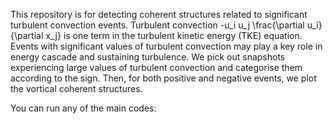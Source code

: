 This repository is for detecting coherent structures related to significant turbulent convection events. 
Turbulent convection -u_i u_j \frac{\partial u_i}{\partial x_j} is one term in the turbulent kinetic energy (TKE) equation. 
Events with significant values of turbulent convection may play a key role in energy cascade and sustaining turbulence. 
We pick out snapshots experiencing large values of turbulent convection and categorise them according to the sign. 
Then, for both positive and negative events, we plot the vortical coherent structures. 

You can run any of the main codes:
